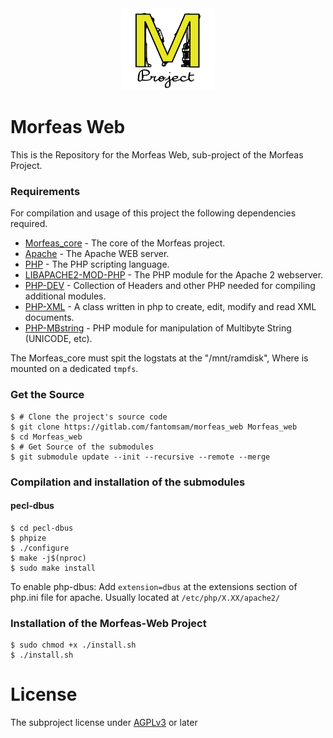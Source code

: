 <div align="center"> <img src="./Morfeas_WEB/art/Morfeas_logo_yellow.png" width="150"> </div>

# Morfeas Web
This is the Repository for the Morfeas Web, sub-project of the Morfeas Project. 

### Requirements
For compilation and usage of this project the following dependencies required.
* [Morfeas_core](https://gitlab.com/fantomsam/morfeas_project) - The core of the Morfeas project.
* [Apache](https://www.apache.org/) - The Apache WEB server.
* [PHP](https://www.php.net/) - The PHP scripting language.
* [LIBAPACHE2-MOD-PHP](https://packages.debian.org/stretch/libapache2-mod-php) - The PHP module for the Apache 2 webserver.
* [PHP-DEV](https://packages.debian.org/sid/php/php-dev) - Collection of Headers and other PHP needed for compiling additional modules.
* [PHP-XML](https://sourceforge.net/projects/xmlphp) -  A class written in php to create, edit, modify and read XML documents.
* [PHP-MBstring](https://packages.debian.org/stretch/php-mbstring) - PHP module for manipulation of Multibyte String (UNICODE, etc).

The Morfeas_core must spit the logstats at the "/mnt/ramdisk", Where is mounted on a dedicated `tmpfs`.

### Get the Source
```
$ # Clone the project's source code
$ git clone https://gitlab.com/fantomsam/morfeas_web Morfeas_web
$ cd Morfeas_web
$ # Get Source of the submodules
$ git submodule update --init --recursive --remote --merge
```
### Compilation and installation of the submodules
#### pecl-dbus
```
$ cd pecl-dbus
$ phpize
$ ./configure
$ make -j$(nproc)
$ sudo make install
```
To enable php-dbus:
Add `extension=dbus` at the extensions section of php.ini file for apache. Usually located at `/etc/php/X.XX/apache2/`
### Installation of the Morfeas-Web Project
```
$ sudo chmod +x ./install.sh
$ ./install.sh
```
# License
The subproject license under [AGPLv3](./Morfeas_WEB/LICENSE) or later 
